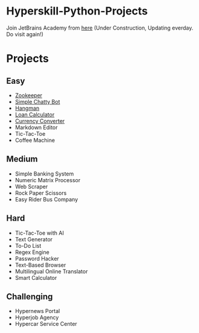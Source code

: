 # Hyperskill-Python-Projects
Join JetBrains Academy from [here](https://hyperskill.org/join/bf2c8e62c)
(Under Construction, Updating everday. Do visit again!)

# Projects

## Easy
- [Zookeeper](https://github.com/sharmas1ddharth/ZooKeeper)
- [Simple Chatty Bot](https://github.com/sharmas1ddharth/Simple-Chatty-Bot)
- [Hangman](https://github.com/sharmas1ddharth/Hangman)
- [Loan Calculator](https://github.com/sharmas1ddharth/Loan-Calculator)
- [Currency Converter](https://github.com/sharmas1ddharth/Currency-Converter)
- Markdown Editor
- Tic-Tac-Toe
- Coffee Machine

## Medium
- Simple Banking System
- Numeric Matrix Processor
- Web Scraper
- Rock Paper Scissors
- Easy Rider Bus Company

## Hard
- Tic-Tac-Toe with AI
- Text Generator
- To-Do List
- Regex Engine
- Password Hacker
- Text-Based Browser
- Multilingual Online Translator
- Smart Calculator

## Challenging
- Hypernews Portal
- Hyperjob Agency
- Hypercar Service Center
